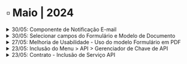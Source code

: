 # ▫️ Maio | 2024

<details>

<summary>30/05: Componente de Notificação E-mail</summary>

**Workflow > Desenho do Fluxo - Componente de e-mail**&#x20;

O desenho de fluxo foi alterado para permitir "N" entradas para configuração do componente de e-mail, ou seja, é possível ter várias tarefas terminando neste componente, responsável por enviar notificações do andamento das atividades do fluxo.&#x20;

Conforme a imagem abaixo, o componente de e-mail recebe 3 avanços de tarefas, sendo permitido "N" entradas e apenas 1 saída para o componente.&#x20;

![](<../.gitbook/assets/image (2).png>)

</details>

<details>

<summary>30/05: Selecionar campos do Formulário e Modelo de Documento</summary>



</details>

<details>

<summary>27/05: Melhoria de Usabilidade - Uso do modelo Formulário em PDF</summary>

O [modelo de documento](https://arquivar.gitbook.io/manual-arqged-or-colaboradores-e-franqueados/workflow/atividades/aba-minhas-atividades#id-7.-modelo-de-documento) foi alterado para dar destaque os campos de preenchimento obrigatórios e não obrigatórios.

</details>

<details>

<summary>23/05: Inclusão do Menu > API > Gerenciador de Chave de API</summary>

Foi criado em [**Administração um novo Menu chamado API**](https://arquivar.gitbook.io/manual-arqged-or-colaboradores-e-franqueados/administracao/api). Seu objetivo é disponibilizar ao cliente a(s) chave(s) de acesso que será(ão) utilizada(s) para gerenciamento e controle das requisições via API.

</details>

<details>

<summary>23/05: Contrato - Inclusão de Serviço API</summary>

Foi criado um novo tipo de serviço chamado **ArqAPI.**

Este serviço terá a classificação Software e servirá para [**cobrança das requisições excedentes na utilização da API**](https://arquivar.gitbook.io/manual-arqged-or-colaboradores-e-franqueados/cliente/contratos/aba-servico/exemplos-de-calculo#arqapi) do ArqGED.

![](<../.gitbook/assets/image (42).png>)

</details>
